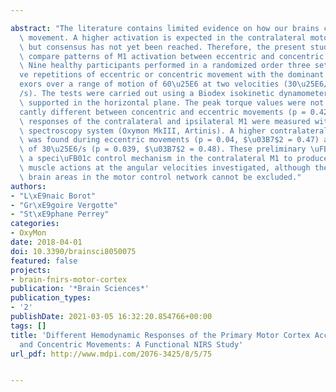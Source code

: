 ---
abstract: "The literature contains limited evidence on how our brains control eccentric\
  \ movement. A higher activation is expected in the contralateral motor cortex (M1)\
  \ but consensus has not yet been reached. Therefore, the present study aimed to\
  \ compare patterns of M1 activation between eccentric and concentric movements.\
  \ Nine healthy participants performed in a randomized order three sets of \uFB01\
  ve repetitions of eccentric or concentric movement with the dominant elbow \uFB02\
  exors over a range of motion of 60\u25E6 at two velocities (30\u25E6/s and 60\u25E6\
  /s). The tests were carried out using a Biodex isokinetic dynamometer with the forearm\
  \ supported in the horizontal plane. The peak torque values were not signi\uFB01\
  cantly different between concentric and eccentric movements (p = 0.42). Hemodynamic\
  \ responses of the contralateral and ipsilateral M1 were measured with a near-infrared\
  \ spectroscopy system (Oxymon MkIII, Artinis). A higher contralateral M1 activity\
  \ was found during eccentric movements (p = 0.04, $\u03B7$2 = 0.47) and at the velocity\
  \ of 30\u25E6/s (p = 0.039, $\u03B7$2 = 0.48). These preliminary \uFB01ndings indicate\
  \ a speci\uFB01c control mechanism in the contralateral M1 to produce eccentric\
  \ muscle actions at the angular velocities investigated, although the role of other\
  \ brain areas in the motor control network cannot be excluded."
authors:
- "L\xE9naic Borot"
- "Gr\xE9goire Vergotte"
- "St\xE9phane Perrey"
categories:
- OxyMon
date: 2018-04-01
doi: 10.3390/brainsci8050075
featured: false
projects:
- brain-fnirs-motor-cortex
publication: '*Brain Sciences*'
publication_types:
- '2'
publishDate: 2021-03-05 16:32:20.854766+00:00
tags: []
title: 'Different Hemodynamic Responses of the Primary Motor Cortex Accompanying Eccentric
  and Concentric Movements: A Functional NIRS Study'
url_pdf: http://www.mdpi.com/2076-3425/8/5/75

---
